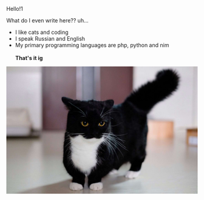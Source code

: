 Hello!1

<!--
**nosleepfor/nosleepfor** is a ✨ _special_ ✨ repository because its `README.md` (this file) appears on your GitHub profile.

Here are some ideas to get you started:

- 🔭 I’m currently working on ...
- 🌱 I’m currently learning ...
- 👯 I’m looking to collaborate on ...
- 🤔 I’m looking for help with ...
- 💬 Ask me about ...
- 📫 How to reach me: ...
- 😄 Pronouns: ...
- ⚡ Fun fact: ...
-->

What do I even write here?? uh...
- I like cats and coding
- I speak Russian and English
- My primary programming languages are php, python and nim\
\
**That's it ig**

![Funny unico image](images.steamusercontent.jpg)
